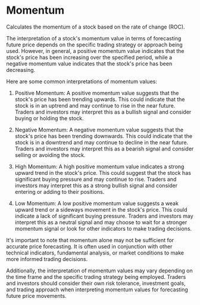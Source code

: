 # Momentum

Calculates the momentum of a stock based on the rate of change (ROC).

The interpretation of a stock's momentum value in terms of forecasting future price depends on the specific trading strategy or approach being used. However, in general, a positive momentum value indicates that the stock's price has been increasing over the specified period, while a negative momentum value indicates that the stock's price has been decreasing.

Here are some common interpretations of momentum values:

1. Positive Momentum: A positive momentum value suggests that the stock's price has been trending upwards. This could indicate that the stock is in an uptrend and may continue to rise in the near future. Traders and investors may interpret this as a bullish signal and consider buying or holding the stock.

2. Negative Momentum: A negative momentum value suggests that the stock's price has been trending downwards. This could indicate that the stock is in a downtrend and may continue to decline in the near future. Traders and investors may interpret this as a bearish signal and consider selling or avoiding the stock.

3. High Momentum: A high positive momentum value indicates a strong upward trend in the stock's price. This could suggest that the stock has significant buying pressure and may continue to rise. Traders and investors may interpret this as a strong bullish signal and consider entering or adding to their positions.

4. Low Momentum: A low positive momentum value suggests a weak upward trend or a sideways movement in the stock's price. This could indicate a lack of significant buying pressure. Traders and investors may interpret this as a neutral signal and may choose to wait for a stronger momentum signal or look for other indicators to make trading decisions.

It's important to note that momentum alone may not be sufficient for accurate price forecasting. It is often used in conjunction with other technical indicators, fundamental analysis, or market conditions to make more informed trading decisions.

Additionally, the interpretation of momentum values may vary depending on the time frame and the specific trading strategy being employed. Traders and investors should consider their own risk tolerance, investment goals, and trading approach when interpreting momentum values for forecasting future price movements.
